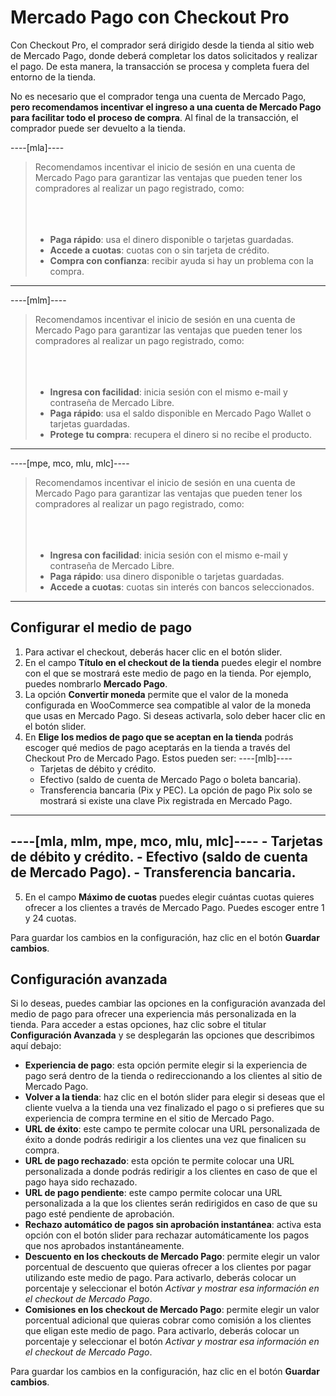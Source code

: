 # Mercado Pago con Checkout Pro

Con Checkout Pro, el comprador será dirigido desde la tienda al sitio web de Mercado Pago, donde deberá completar los datos solicitados y realizar el pago. De esta manera, la transacción se procesa y completa fuera del entorno de la tienda.   

No es necesario que el comprador tenga una cuenta de Mercado Pago, **pero recomendamos incentivar el ingreso a una cuenta de Mercado Pago para facilitar todo el proceso de compra**. Al final de la transacción, el comprador puede ser devuelto a la tienda.

----[mla]----
> Recomendamos incentivar el inicio de sesión en una cuenta de Mercado Pago para garantizar las ventajas que pueden tener los compradores al realizar un pago registrado, como: <br/></br>
> <br/></br>
> * **Paga rápido**: usa el dinero disponible o tarjetas guardadas.
> * **Accede a cuotas**: cuotas con o sin tarjeta de crédito.
> * **Compra con confianza**: recibir ayuda si hay un problema con la compra.
------------
----[mlm]----
> Recomendamos incentivar el inicio de sesión en una cuenta de Mercado Pago para garantizar las ventajas que pueden tener los compradores al realizar un pago registrado, como: <br/></br>
> <br/></br>
> * **Ingresa con facilidad**: inicia sesión con el mismo e-mail y contraseña de Mercado Libre.
> * **Paga rápido**: usa el saldo disponible en Mercado Pago Wallet o tarjetas guardadas.
> * **Protege tu compra**: recupera el dinero si no recibe el producto.
------------
----[mpe, mco, mlu, mlc]----
> Recomendamos incentivar el inicio de sesión en una cuenta de Mercado Pago para garantizar las ventajas que pueden tener los compradores al realizar un pago registrado, como: <br/></br>
> <br/></br>
> * **Ingresa con facilidad**: inicia sesión con el mismo e-mail y contraseña de Mercado Libre.
> * **Paga rápido**: usa dinero disponible o tarjetas guardadas.
> * **Accede a cuotas**: cuotas sin interés con bancos seleccionados.
------------

## Configurar el medio de pago

1. Para activar el checkout, deberás hacer clic en el botón slider.
2. En el campo **Título en el checkout de la tienda** puedes elegir el nombre con el que se mostrará este medio de pago en la tienda. Por ejemplo, puedes nombrarlo **Mercado Pago**.
3. La opción **Convertir moneda** permite que el valor de la moneda configurada en WooCommerce sea compatible al valor de la moneda que usas en Mercado Pago. Si deseas activarla, solo deber hacer clic en el botón slider. 
4. En **Elige los medios de pago que se aceptan en la tienda** podrás escoger qué medios de pago aceptarás en la tienda a través del Checkout Pro de Mercado Pago. Estos pueden ser:
----[mlb]----
    - Tarjetas de débito y crédito.
    - Efectivo (saldo de cuenta de Mercado Pago o boleta bancaria).
    - Transferencia bancaria (Pix y PEC). La opción de pago Pix solo se mostrará si existe una clave Pix registrada en Mercado Pago.
------------
----[mla, mlm, mpe, mco, mlu, mlc]----
    - Tarjetas de débito y crédito.
    - Efectivo (saldo de cuenta de Mercado Pago).
    - Transferencia bancaria.
------------
5. En el campo **Máximo de cuotas** puedes elegir cuántas cuotas quieres ofrecer a los clientes a través de Mercado Pago. Puedes escoger entre 1 y 24 cuotas. 

Para guardar los cambios en la configuración, haz clic en el botón **Guardar cambios**.

## Configuración avanzada

Si lo deseas, puedes cambiar las opciones en la configuración avanzada del medio de pago para ofrecer una experiencia más personalizada en la tienda. Para acceder a estas opciones, haz clic sobre el titular **Configuración Avanzada** y se desplegarán las opciones que describimos aquí debajo: 

- **Experiencia de pago**: esta opción permite elegir si la experiencia de pago será dentro de la tienda o redireccionando a los clientes al sitio de Mercado Pago.
- **Volver a la tienda**: haz clic en el botón slider para elegir si deseas que el cliente vuelva a la tienda una vez finalizado el pago o si prefieres que su experiencia de compra termine en el sitio de Mercado Pago.
- **URL de éxito**: este campo te permite colocar una URL personalizada de éxito a donde podrás redirigir a los clientes una vez que finalicen su compra. 
- **URL de pago rechazado**: esta opción te permite colocar una URL personalizada a donde podrás redirigir a los clientes en caso de que el pago haya sido rechazado. 
- **URL de pago pendiente**: este campo permite colocar una URL personalizada a la que los clientes serán redirigidos en caso de que su pago esté pendiente de aprobación.
- **Rechazo automático de pagos sin aprobación instantánea**: activa esta opción con el botón slider para rechazar automáticamente los pagos que nos aprobados instantáneamente. 
- **Descuento en los checkouts de Mercado Pago**: permite elegir un valor porcentual de descuento que quieras ofrecer a los clientes por pagar utilizando este medio de pago. Para activarlo, deberás colocar un porcentaje y seleccionar el botón _Activar y mostrar esa información en el checkout de Mercado Pago_.
- **Comisiones en los checkout de Mercado Pago**: permite elegir un valor porcentual adicional que quieras cobrar como comisión a los clientes que eligan este medio de pago. Para activarlo, deberás colocar un porcentaje y seleccionar el botón _Activar y mostrar esa información en el checkout de Mercado Pago_.

Para guardar los cambios en la configuración, haz clic en el botón **Guardar cambios**.

